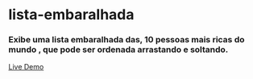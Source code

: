 # lista-embaralhada

### Exibe uma lista embaralhada das, 10 pessoas mais ricas do mundo , que pode ser ordenada arrastando e soltando.


[Live Demo](https://serene-hodgkin-02ea1a.netlify.app/)
